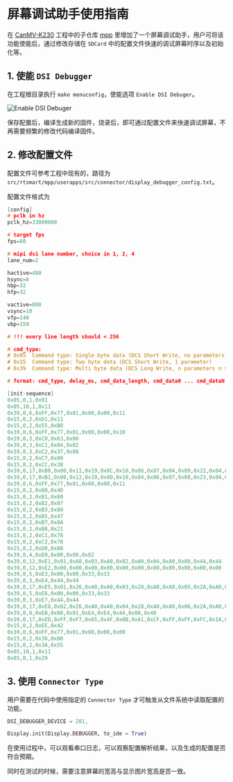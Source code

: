 # 屏幕调试助手使用指南

在 [CanMV-K230](https://github.com/kendryte/canmv_k230) 工程中的子仓库 [mpp](https://github.com/canmv-k230/mpp/) 里增加了一个屏幕调试助手，用户可将该功能使能后，通过修改存储在 `SDCard` 中的配置文件快速的调试屏幕时序以及初始化等。

## 1. 使能 `DSI Debugger`

在工程根目录执行 `make menuconfig`，使能选项 `Enable DSI Debuger`。

![Enable DSI Debuger](https://developer.canaan-creative.com/api/post/attachment?id=439)

保存配置后，编译生成新的固件，烧录后，即可通过配置文件来快速调试屏幕，不再需要频繁的修改代码编译固件。

## 2. 修改配置文件

配置文件可参考工程中现有的，路径为 `src/rtsmart/mpp/userapps/src/connector/display_debugger_config.txt`。

配置文件格式为

```C
[config]
# pclk in hz
pclk_hz=33000000

# target fps
fps=60

# mipi dsi lane number, choice in 1, 2, 4
lane_num=2 

hactive=480
hsync=8
hbp=32
hfp=32

vactive=800
vsync=10
vfp=140
vbp=150

# !!! every line length should < 256

# cmd_type:
# 0x05  Command type: Single byte data (DCS Short Write, no parameters) 
# 0x15  Command type: Two byte data (DCS Short Write, 1 parameter)
# 0x39  Command type: Multi byte data (DCS Long Write, n parameters n > 2)

# format: cmd_type, delay_ms, cmd_data_length, cmd_data0 ... cmd_dataN

[init-sequence]
0x05,0,1,0x01
0x05,10,1,0x11
0x39,0,6,0xFF,0x77,0x01,0x00,0x00,0x11
0x15,0,2,0xD1,0x11
0x15,0,2,0x55,0xB0
0x39,0,6,0xFF,0x77,0x01,0x00,0x00,0x10
0x39,0,3,0xC0,0x63,0x00
0x39,0,3,0xC1,0x04,0x02
0x39,0,3,0xC2,0x37,0x08
0x15,0,2,0xC7,0x00
0x15,0,2,0xCC,0x38
0x39,0,17,0xB0,0x00,0x11,0x19,0x0C,0x10,0x06,0x07,0x0A,0x09,0x22,0x04,0x10,0x0E,0x28,0x30,0x1C
0x39,0,17,0xB1,0x00,0x12,0x19,0x0D,0x10,0x04,0x06,0x07,0x08,0x23,0x04,0x12,0x11,0x28,0x30,0x1C
0x39,0,6,0xFF,0x77,0x01,0x00,0x00,0x11
0x15,0,2,0xB0,0x4D
0x15,0,2,0xB1,0x60
0x15,0,2,0xB2,0x07
0x15,0,2,0xB3,0x80
0x15,0,2,0xB5,0x47
0x15,0,2,0xB7,0x8A
0x15,0,2,0xB8,0x21
0x15,0,2,0xC1,0x78
0x15,0,2,0xC2,0x78
0x15,0,2,0xD0,0x88
0x39,0,4,0xE0,0x00,0x00,0x02
0x39,0,12,0xE1,0x01,0xA0,0x03,0xA0,0x02,0xA0,0x04,0xA0,0x00,0x44,0x44
0x39,0,12,0xE2,0x00,0x00,0x00,0x00,0x00,0x00,0x00,0x00,0x00,0x00,0x00
0x39,0,5,0xE3,0x00,0x00,0x33,0x33
0x39,0,3,0xE4,0x44,0x44
0x39,0,17,0xE5,0x01,0x26,0xA0,0xA0,0x03,0x28,0xA0,0xA0,0x05,0x2A,0xA0,0xA0,0x07,0x2C,0xA0,0xA0
0x39,0,5,0xE6,0x00,0x00,0x33,0x33
0x39,0,3,0xE7,0x44,0x44
0x39,0,17,0xE8,0x02,0x26,0xA0,0xA0,0x04,0x28,0xA0,0xA0,0x06,0x2A,0xA0,0xA0,0x08,0x2C,0xA0,0xA0
0x39,0,8,0xEB,0x00,0x01,0xE4,0xE4,0x44,0x00,0x40
0x39,0,17,0xED,0xFF,0xF7,0x65,0x4F,0x0B,0xA1,0xCF,0xFF,0xFF,0xFC,0x1A,0xB0,0xF4,0x56,0x7F,0xFF
0x15,0,2,0xEE,0x42
0x39,0,6,0xFF,0x77,0x01,0x00,0x00,0x00
0x15,0,2,0x36,0x00
0x15,0,2,0x3A,0x55
0x05,10,1,0x11
0x05,0,1,0x29
```

## 3. 使用 `Connector Type`

用户需要在代码中使用指定的 `Connector Type` 才可触发从文件系统中读取配置的功能。

```C
DSI_DEBUGGER_DEVICE = 201,
```

```python
Display.init(Display.DEBUGGER, to_ide = True)
```

在使用过程中，可以观看串口日志，可以观察配置解析结果，以及生成的配置是否符合预期。

同时在测试的时候，需要注意屏幕的宽高与显示图片宽高是否一致。

